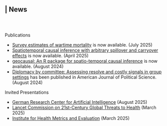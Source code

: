 <h1 id="news"></h1>

<h2 style="margin: 100px 0px 60px;">| News</h2>

Publications

<ul style="margin:0 0 5px;">
  <li> <a href = "https://garyking.org/sibs">Survey estimates of wartime mortality</a> is now available. (July 2025)</li>
  <li> <a href = "https://arxiv.org/abs/2504.03464">Spatiotemporal causal inference with arbitrary spillover and carryover effects</a> is now available. (April 2025)</li>
  <li> <a href = "https://doi.org/10.31219/osf.io/5kc6f">geocausal: An R package for spatio-temporal causal inference</a> is now available. (August 2024)</li>
  <li> <a href = "https://doi.org/10.1111/ajps.12892">Diplomacy by committee: Assessing resolve and costly signals in group settings</a> has been published in <journal>American Journal of Political Science</journal>. (August 2024)</li>
</ul>

Invited Presentations

<ul style="margin:0 0 5px;">
  <li> <a href = "https://www.dfki.de/en/web">German Research Center for Artificial Intelligence</a> (August 2025)</li>
  <li> <a href = "https://globalhealththreatscommission.org/">Lancet Commission on 21st-Century Global Threats to Health</a> (March 2025)</li>
  <li> <a href = "https://www.healthdata.org/">Institute for Health Metrics and Evaluation</a> (March 2025)</li>
</ul>
